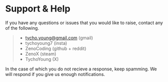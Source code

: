 # Support & Help

If you have any questions or issues that you would like to raise, contact any of the following.

> - tycho.young@gmail.com (gmail)
> - tychoyoung7 (insta)
> - ZenoCoding (github + reddit)
> - ZenoX (steam)
> - TychoYoung (X)

In the case of which you do not recieve a response, keep spamming. We will respond if you give us enough notifications.